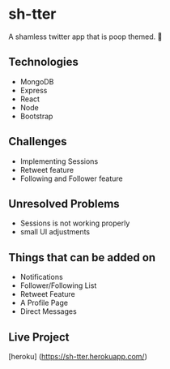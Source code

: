 # sh-tter
A shamless twitter app that is poop themed. 💩

## Technologies
* MongoDB
* Express
* React
* Node
* Bootstrap

## Challenges
* Implementing Sessions
* Retweet feature
* Following and Follower feature

## Unresolved Problems
* Sessions is not working properly
* small UI adjustments

## Things that can be added on
* Notifications
* Follower/Following List
* Retweet Feature
* A Profile Page
* Direct Messages

## Live Project
[heroku] (https://sh-tter.herokuapp.com/)
